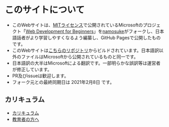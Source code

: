 # このサイトについて

- このWebサイトは、[MITライセンス](https://github.com/microsoft/Web-Dev-For-Beginners/blob/main/LICENSE)で公開されているMicrosoftのプロジェクト「[Web Development for Beginners](https://github.com/microsoft/Web-Dev-For-Beginners)」を[namosuke](https://github.com/namosuke)がフォークし、日本語話者がより学習しやすくなるよう編纂し、GitHub Pagesで公開したものです。
- このWebサイトは[こちらのリポジトリ](https://github.com/namosuke/Web-Dev-For-Beginners)からビルドされています。日本語訳以外のファイルはMicrosoftから公開されているものと同一です。
- 日本語訳の大半はMicrosoftによる翻訳です。一部明らかな誤訳等は運営者が修正しています。
- PR及びissueは歓迎します。
- フォーク元との最終同期日は 2021年2月8日 です。

## カリキュラム

- [カリキュラム](/)
- [教育者の方へ](/translations/for-teachers.ja)